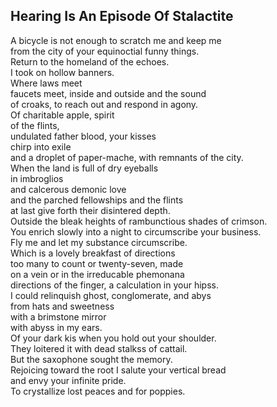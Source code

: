 Hearing Is An Episode Of Stalactite
-----------------------------------
A bicycle is not enough to scratch me and keep me  
from the city of your equinoctial funny things.  
Return to the homeland of the echoes.  
I took on hollow banners.  
Where laws meet  
faucets meet, inside and outside and the sound  
of croaks, to reach out and respond in agony.  
Of charitable apple, spirit  
of the flints,  
undulated father blood, your kisses  
chirp into exile  
and a droplet of paper-mache, with remnants of the city.  
When the land is full of dry eyeballs  
in imbroglios  
and calcerous demonic love  
and the parched fellowships and the flints  
at last give forth their disintered depth.  
Outside the bleak heights of rambunctious shades of crimson.  
You enrich slowly into a night to circumscribe your business.  
Fly me and let my substance circumscribe.  
Which is a lovely breakfast of directions  
too many to count or twenty-seven, made  
on a vein or in the irreducable phemonana  
directions of the finger, a calculation in your hipss.  
I could relinquish ghost, conglomerate, and abys  
from hats and sweetness  
with a brimstone mirror  
with abyss in my ears.  
Of your dark kis when you hold out your shoulder.  
They loitered it with dead stalkss of cattail.  
But the saxophone sought the memory.  
Rejoicing toward the root I salute your vertical bread  
and envy your infinite pride.  
To crystallize lost peaces and for poppies.  
